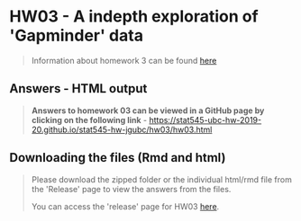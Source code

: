 # HW03 - A indepth exploration of 'Gapminder' data

>
>Information about homework 3 can be found [here](https://stat545.stat.ubc.ca/evaluation/hw03/hw03/)
>

## Answers - HTML output

> **Answers to homework 03 can be viewed in a GitHub page by clicking on the following link** - https://stat545-ubc-hw-2019-20.github.io/stat545-hw-jgubc/hw03/hw03.html
>

## Downloading the files (Rmd and html)

>Please download the zipped folder or the individual html/rmd file from the 'Release' page to view the answers from the files.
>
>You can access the 'release' page for HW03 [here](https://github.com/STAT545-UBC-hw-2019-20/stat545-hw-jgubc/releases/tag/Hw03).
>
